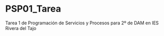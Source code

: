 # PSP01_Tarea
Tarea 1 de Programación de Servicios y Procesos para 2º de DAM en IES Rivera del Tajo

